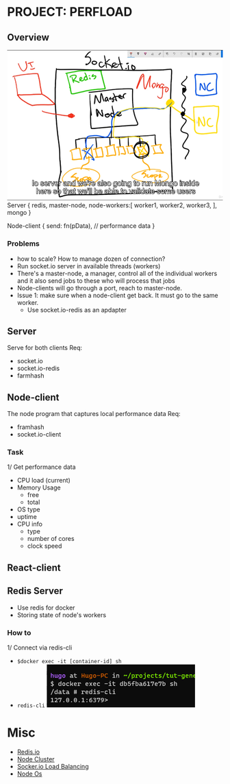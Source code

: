 # PROJECT: PERFLOAD
## Overview
![architecture](./screenshots/2-architecure.PNG)
Server {
    redis,
    master-node,
    node-workers:[
        worker1,
        worker2,
        worker3,
    ],
    mongo
}

Node-client {
    send: fn(pData), // performance data
}

### Problems
- how to scale? How to manage dozen of connection?
- Run socket.io server in available threads (workers)
- There's a master-node, a manager, control all of the individual workers and it also send jobs to these who will process that jobs
- Node-clients will go through a port, reach to master-node.
- Issue 1: make sure when a node-client get back. It must go to the same worker.
    - Use socket.io-redis as an apdapter

## Server
Serve for both clients
Req:
- socket.io
- socket.io-redis
- farmhash

## Node-client
The node program that captures local performance data
Req:
- framhash
- socket.io-client

### Task
1/ Get performance data
- CPU load (current)
- Memory Usage
    - free
    - total
- OS type
- uptime
- CPU info
    - type
    - number of cores
    - clock speed

## React-client

## Redis Server
- Use redis for docker
- Storing state of node's workers

### How to
1/ Connect via redis-cli
- `$docker exec -it [container-id] sh`
- `redis-cli`
![connect redis-cli](./screenshots/1-connect-redis-cli.PNG)

# Misc
- [Redis.io](https://redis.io/docs/getting-started/)
- [Node Cluster](https://nodejs.org/api/cluster.html)
- [Socker.io Load Balancing](https://socket.io/docs/v4/using-multiple-nodes/)
- [Node Os](https://nodejs.org/api/os.html)
